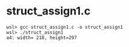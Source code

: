 # struct_assign1.c

```
wsl> gcc struct_assign1.c -o struct_assign1
wsl> ./struct_assign1
a4: width= 210, height=297
```
